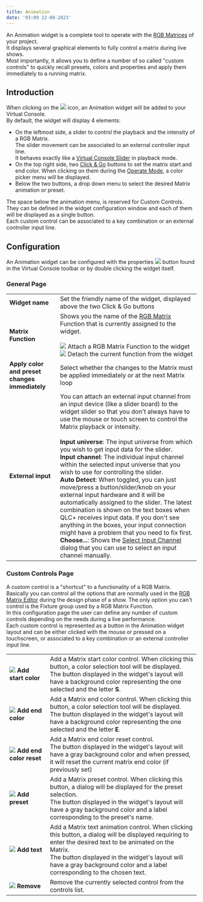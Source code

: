 ```yaml
---
title: Animation
date: '03:09 22-08-2023'
---
```


An Animation widget is a complete tool to operate with the [RGB Matrices](/basics/glossary-and-concepts#rgb-matrix) of your project.  
It displays several graphical elements to fully control a matrix during live shows.  
Most importantly, it allows you to define a number of so called "custom controls" to quickly recall presets, colors and properties and apply them immediately to a running matrix.

Introduction
------------

When clicking on the ![](/basics/animation.png) icon, an Animation widget will be added to your Virtual Console.  
By default, the widget will display 4 elements:

* On the leftmost side, a slider to control the playback and the intensity of a RGB Matrix.  
    The slider movement can be associated to an external controller input line.  
    It behaves exactly like a [Virtual Console Slider](../slider) in playback mode.
* On the top right side, two [Click & Go](/basics/glossary-and-concepts#click-and-go) buttons to set the matrix start and end color. When clicking on them during the [Operate Mode](/basics/glossary-and-concepts#modes), a color picker menu will be displayed.
* Below the two buttons, a drop down menu to select the desired Matrix animation or preset.

The space below the animation menu, is reserved for Custom Controls. They can be defined in the widget configuration window and each of them will be displayed as a single button.  
Each custom control can be associated to a key combination or an external controller input line.

Configuration
-------------

An Animation widget can be configured with the properties ![](/basics/edit.png) button found in the Virtual Console toolbar or by double clicking the widget itself.

### General Page

|     |     |
| --- | --- |
| **Widget name** | Set the friendly name of the widget, displayed above the two Click & Go buttons |
| **Matrix Function** | Shows you the name of the [RGB Matrix](/basics/glossary-and-concepts#rgb-matrix) Function that is currently assigned to the widget.<br><br>![](/basics/attach.png) Attach a RGB Matrix Function to the widget  <br>![](/basics/detach.png) Detach the current function from the widget |
| **Apply color and preset changes immediately** | Select whether the changes to the Matrix must be applied immediately or at the next Matrix loop |
| **External input** | You can attach an external input channel from an input device (like a slider board) to the widget slider so that you don't always have to use the mouse or touch screen to control the Matrix playback or intensity.<br><br>**Input universe**: The input universe from which you wish to get input data for the slider.<br>**Input channel**: The individual input channel within the selected input universe that you wish to use for controlling the slider.<br>**Auto Detect**: When toggled, you can just move/press a button/slider/knob on your external input hardware and it will be automatically assigned to the slider. The latest combination is shown on the text boxes when QLC+ receives input data. If you don't see anything in the boxes, your input connection might have a problem that you need to fix first.<br>**Choose...**: Shows the [Select Input Channel](../select-input-channel) dialog that you can use to select an input channel manually. |

### Custom Controls Page

A custom control is a "shortcut" to a functionality of a RGB Matrix.  
Basically you can control all the options that are normally used in the [RGB Matrix Editor](/function-manager/rgb-matrix-editor) during the design phase of a show. The only option you can't control is the Fixture group used by a RGB Matrix Function.  
In this configuration page the user can define any number of custom controls depending on the needs during a live performance.  
Each custom control is represented as a button in the Animation widget layout and can be either clicked with the mouse or pressed on a touchscreen, or associated to a key combination or an external controller input line.

|     |     |
| --- | --- |
| **![](/basics/color.png) Add start color** | Add a Matrix start color control. When clicking this button, a color selection tool will be displayed.  <br>The button displayed in the widget's layout will have a background color representing the one selected and the letter **S**. |
| **![](/basics/color.png) Add end color** | Add a Matrix end color control. When clicking this button, a color selection tool will be displayed.  <br>The button displayed in the widget's layout will have a background color representing the one selected and the letter **E**. |
| **![](/basics/fileclose.png) Add end color reset** | Add a Matrix end color reset control.  <br>The button displayed in the widget's layout will have a gray background color and when pressed, it will reset the current matrix end color (if previously set) |
| **![](/basics/script.png) Add preset** | Add a Matrix preset control. When clicking this button, a dialog will be displayed for the preset selection.  <br>The button displayed in the widget's layout will have a gray background color and a label corresponding to the preset's name. |
| **![](/basics/fonts.png) Add text** | Add a Matrix text animation control. When clicking this button, a dialog will be displayed requiring to enter the desired text to be animated on the Matrix.  <br>The button displayed in the widget's layout will have a gray background color and a label corresponding to the chosen text. |
| **![](/basics/edit_remove.png) Remove** | Remove the currently selected control from the controls list. |